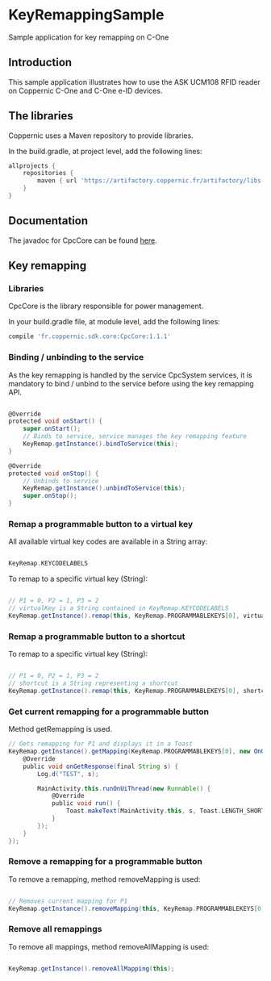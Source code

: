# KeyRemappingSample

Sample application for key remapping on C-One

Introduction
------------
This sample application illustrates how to use the ASK UCM108 RFID reader on Coppernic C-One and C-One e-ID devices.

The libraries
-------------

Coppernic uses a Maven repository to provide libraries.

In the build.gradle, at project level, add the following lines:

```groovy
allprojects {
    repositories {                
        maven { url 'https://artifactory.coppernic.fr/artifactory/libs-release'}
    }
}
```
Documentation
-------------

The javadoc for CpcCore can be found [here](https://github.com/Coppernic/coppernic.github.io/raw/master/assets/CpcCore-1.1.1-javadoc.jar).

Key remapping
-------------

### Libraries

CpcCore is the library responsible for power management.

In your build.gradle file, at module level, add the following lines:

```groovy
compile 'fr.coppernic.sdk.core:CpcCore:1.1.1'
```

### Binding / unbinding to the service

As the key remapping is handled by the service CpcSystem services, it is mandatory to bind / unbind to the service before using the key remapping API.

```groovy

@Override
protected void onStart() {
    super.onStart();
    // Binds to service, service manages the key remapping feature
    KeyRemap.getInstance().bindToService(this);
}

@Override
protected void onStop() {
    // Unbinds to service
    KeyRemap.getInstance().unbindToService(this);
    super.onStop();
}

```

### Remap a programmable button to a virtual key

All available virtual key codes are available in a String array:

```groovy

KeyRemap.KEYCODELABELS

```

To remap to a specific virtual key (String):

```groovy

// P1 = 0, P2 = 1, P3 = 2
// virtualKey is a String contained in KeyRemap.KEYCODELABELS
KeyRemap.getInstance().remap(this, KeyRemap.PROGRAMMABLEKEYS[0], virtualKey);

```

### Remap a programmable button to a shortcut

To remap to a specific virtual key (String):

```groovy

// P1 = 0, P2 = 1, P3 = 2
// shortcut is a String representing a shortcut
KeyRemap.getInstance().remap(this, KeyRemap.PROGRAMMABLEKEYS[0], shortcut);

```

### Get current remapping for a programmable button

Method getRemapping is used.

```groovy
// Gets remapping for P1 and displays it in a Toast
KeyRemap.getInstance().getMapping(KeyRemap.PROGRAMMABLEKEYS[0], new OnGetResponseListener() {
    @Override
    public void onGetResponse(final String s) {
        Log.d("TEST", s);

        MainActivity.this.runOnUiThread(new Runnable() {
            @Override
            public void run() {
                Toast.makeText(MainActivity.this, s, Toast.LENGTH_SHORT).show();
            }
        });
    }
});

```

### Remove a remapping for a programmable button

To remove a remapping, method removeMapping is used:

```groovy

// Removes current mapping for P1
KeyRemap.getInstance().removeMapping(this, KeyRemap.PROGRAMMABLEKEYS[0]);

```

### Remove all remappings

To remove all mappings, method removeAllMapping is used:

```groovy

KeyRemap.getInstance().removeAllMapping(this);

```
